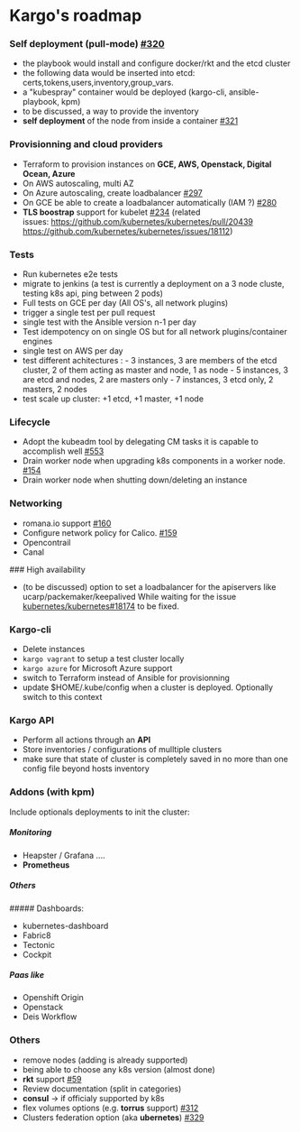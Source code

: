 Kargo's roadmap
=================

### Self deployment (pull-mode) [#320](https://github.com/kubespray/kargo/issues/320)
- the playbook would install and configure docker/rkt and the etcd cluster
- the following data would be inserted into etcd: certs,tokens,users,inventory,group_vars.
- a "kubespray" container would be deployed (kargo-cli, ansible-playbook, kpm)
- to be discussed, a way to provide the inventory
- **self deployment** of the node from inside a container [#321](https://github.com/kubespray/kargo/issues/321)

### Provisionning and cloud providers
- Terraform to provision instances on **GCE, AWS, Openstack, Digital Ocean, Azure**
- On AWS autoscaling, multi AZ
- On Azure autoscaling, create loadbalancer [#297](https://github.com/kubespray/kargo/issues/297)
- On GCE be able to create a loadbalancer automatically (IAM ?) [#280](https://github.com/kubespray/kargo/issues/280)
- **TLS boostrap** support for kubelet [#234](https://github.com/kubespray/kargo/issues/234)
  (related issues: https://github.com/kubernetes/kubernetes/pull/20439 <br>
   https://github.com/kubernetes/kubernetes/issues/18112)

### Tests
- Run kubernetes e2e tests
- migrate to jenkins
(a test is currently a deployment on a 3 node cluste, testing k8s api, ping between 2 pods)
- Full tests on GCE per day (All OS's, all network plugins)
- trigger a single test per pull request
- single test with the Ansible version n-1 per day
- Test idempotency on on single OS but for all network plugins/container engines
- single test on AWS per day
- test different achitectures :
           - 3 instances, 3 are members of the etcd cluster, 2 of them acting as master and node, 1 as node
           - 5 instances, 3 are etcd and nodes, 2 are masters only
           - 7 instances, 3 etcd only, 2 masters, 2 nodes
- test scale up cluster:  +1 etcd, +1 master, +1 node

### Lifecycle
- Adopt the kubeadm tool by delegating CM tasks it is capable to accomplish well [#553](https://github.com/kubespray/kargo/issues/553)
- Drain worker node when upgrading k8s components in a worker node. [#154](https://github.com/kubespray/kargo/issues/154)
- Drain worker node when shutting down/deleting an instance

### Networking
- romana.io support [#160](https://github.com/kubespray/kargo/issues/160)
- Configure network policy for Calico. [#159](https://github.com/kubespray/kargo/issues/159)
- Opencontrail
- Canal

### High availability
- (to be discussed) option to set a loadbalancer for the apiservers like ucarp/packemaker/keepalived
While waiting for the issue [kubernetes/kubernetes#18174](https://github.com/kubernetes/kubernetes/issues/18174) to be fixed.

### Kargo-cli
- Delete instances
- `kargo vagrant` to setup a test cluster locally
- `kargo azure` for Microsoft Azure support
- switch to Terraform instead of Ansible for provisionning
- update $HOME/.kube/config when a cluster is deployed. Optionally switch to this context

### Kargo API
- Perform all actions through an **API**
- Store inventories / configurations of mulltiple clusters
- make sure that state of cluster is completely saved in no more than one config file beyond hosts inventory

### Addons (with kpm)
Include optionals deployments to init the cluster:
##### Monitoring
- Heapster / Grafana ....
- **Prometheus**

##### Others

##### Dashboards:
 - kubernetes-dashboard
 - Fabric8
 - Tectonic
 - Cockpit

##### Paas like
 - Openshift Origin
 - Openstack
 - Deis Workflow

### Others
- remove nodes  (adding is already supported)
- being able to choose any k8s version (almost done)
- **rkt** support [#59](https://github.com/kubespray/kargo/issues/59)
- Review documentation (split in categories)
- **consul** -> if officialy supported by k8s
- flex volumes options (e.g. **torrus** support) [#312](https://github.com/kubespray/kargo/issues/312)
- Clusters federation option (aka **ubernetes**) [#329](https://github.com/kubespray/kargo/issues/329)
